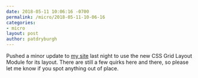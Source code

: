 ```yaml
---
date: 2018-05-11 10:06:16 -0700
permalink: /micro/2018-05-11-10-06-16
categories:
- micro
layout: post
author: patdryburgh
---
```


Pushed a minor update to [my site][pd] last night to use the new CSS Grid Layout Module for its layout. There are still a few quirks here and there, so please let me know if you spot anything out of place.

[pd]: http://patdryburgh.com